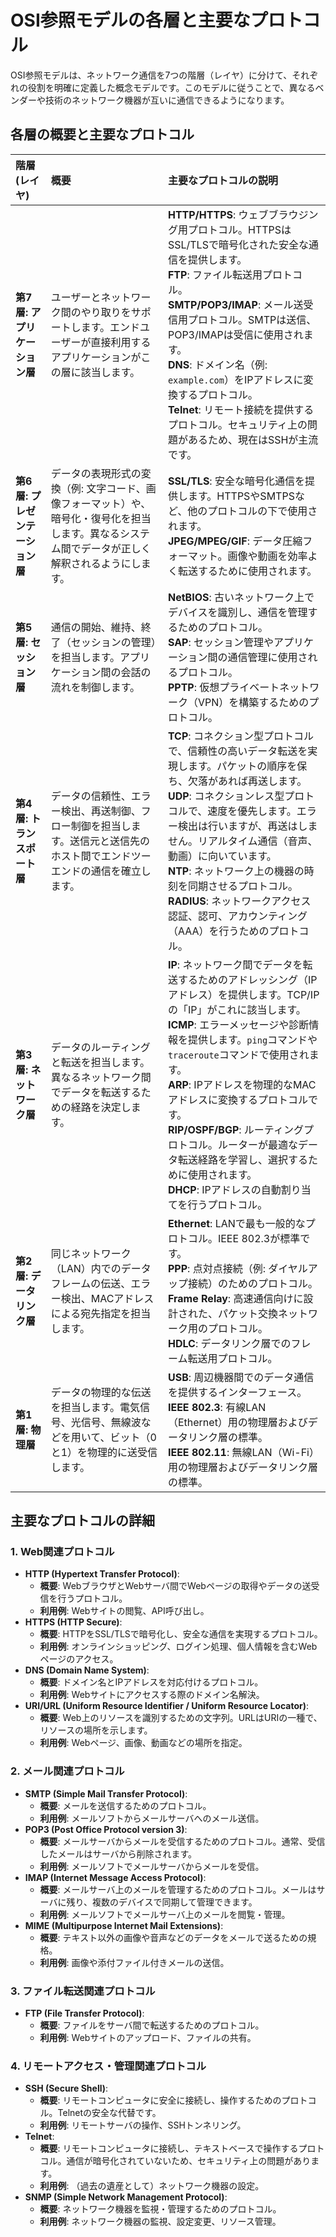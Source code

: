 # OSI参照モデルの各層と主要なプロトコル

OSI参照モデルは、ネットワーク通信を7つの階層（レイヤ）に分けて、それぞれの役割を明確に定義した概念モデルです。このモデルに従うことで、異なるベンダーや技術のネットワーク機器が互いに通信できるようになります。

## 各層の概要と主要なプロトコル

| 階層 (レイヤ) | 概要 | 主要なプロトコルの説明 |
| :--- | :--- | :--- |
| **第7層: アプリケーション層** | ユーザーとネットワーク間のやり取りをサポートします。エンドユーザーが直接利用するアプリケーションがこの層に該当します。 | **HTTP/HTTPS**: ウェブブラウジング用プロトコル。HTTPSはSSL/TLSで暗号化された安全な通信を提供します。<br>**FTP**: ファイル転送用プロトコル。<br>**SMTP/POP3/IMAP**: メール送受信用プロトコル。SMTPは送信、POP3/IMAPは受信に使用されます。<br>**DNS**: ドメイン名（例: `example.com`）をIPアドレスに変換するプロトコル。<br>**Telnet**: リモート接続を提供するプロトコル。セキュリティ上の問題があるため、現在はSSHが主流です。 |
| **第6層: プレゼンテーション層** | データの表現形式の変換（例: 文字コード、画像フォーマット）や、暗号化・復号化を担当します。異なるシステム間でデータが正しく解釈されるようにします。 | **SSL/TLS**: 安全な暗号化通信を提供します。HTTPSやSMTPSなど、他のプロトコルの下で使用されます。<br>**JPEG/MPEG/GIF**: データ圧縮フォーマット。画像や動画を効率よく転送するために使用されます。 |
| **第5層: セッション層** | 通信の開始、維持、終了（セッションの管理）を担当します。アプリケーション間の会話の流れを制御します。 | **NetBIOS**: 古いネットワーク上でデバイスを識別し、通信を管理するためのプロトコル。<br>**SAP**: セッション管理やアプリケーション間の通信管理に使用されるプロトコル。<br>**PPTP**: 仮想プライベートネットワーク（VPN）を構築するためのプロトコル。 |
| **第4層: トランスポート層** | データの信頼性、エラー検出、再送制御、フロー制御を担当します。送信元と送信先のホスト間でエンドツーエンドの通信を確立します。 | **TCP**: コネクション型プロトコルで、信頼性の高いデータ転送を実現します。パケットの順序を保ち、欠落があれば再送します。<br>**UDP**: コネクションレス型プロトコルで、速度を優先します。エラー検出は行いますが、再送はしません。リアルタイム通信（音声、動画）に向いています。<br>**NTP**: ネットワーク上の機器の時刻を同期させるプロトコル。<br>**RADIUS**: ネットワークアクセス認証、認可、アカウンティング（AAA）を行うためのプロトコル。 |
| **第3層: ネットワーク層** | データのルーティングと転送を担当します。異なるネットワーク間でデータを転送するための経路を決定します。 | **IP**: ネットワーク間でデータを転送するためのアドレッシング（IPアドレス）を提供します。TCP/IPの「IP」がこれに該当します。<br>**ICMP**: エラーメッセージや診断情報を提供します。`ping`コマンドや`traceroute`コマンドで使用されます。<br>**ARP**: IPアドレスを物理的なMACアドレスに変換するプロトコルです。<br>**RIP/OSPF/BGP**: ルーティングプロトコル。ルーターが最適なデータ転送経路を学習し、選択するために使用されます。<br>**DHCP**: IPアドレスの自動割り当てを行うプロトコル。 |
| **第2層: データリンク層** | 同じネットワーク（LAN）内でのデータフレームの伝送、エラー検出、MACアドレスによる宛先指定を担当します。 | **Ethernet**: LANで最も一般的なプロトコル。IEEE 802.3が標準です。<br>**PPP**: 点対点接続（例: ダイヤルアップ接続）のためのプロトコル。<br>**Frame Relay**: 高速通信向けに設計された、パケット交換ネットワーク用のプロトコル。<br>**HDLC**: データリンク層でのフレーム転送用プロトコル。 |
| **第1層: 物理層** | データの物理的な伝送を担当します。電気信号、光信号、無線波などを用いて、ビット（0と1）を物理的に送受信します。 | **USB**: 周辺機器間でのデータ通信を提供するインターフェース。<br>**IEEE 802.3**: 有線LAN（Ethernet）用の物理層およびデータリンク層の標準。<br>**IEEE 802.11**: 無線LAN（Wi-Fi）用の物理層およびデータリンク層の標準。 |

## 主要なプロトコルの詳細

### 1. Web関連プロトコル
*   **HTTP (Hypertext Transfer Protocol)**:
    *   **概要**: WebブラウザとWebサーバ間でWebページの取得やデータの送受信を行うプロトコル。
    *   **利用例**: Webサイトの閲覧、API呼び出し。
*   **HTTPS (HTTP Secure)**:
    *   **概要**: HTTPをSSL/TLSで暗号化し、安全な通信を実現するプロトコル。
    *   **利用例**: オンラインショッピング、ログイン処理、個人情報を含むWebページのアクセス。
*   **DNS (Domain Name System)**:
    *   **概要**: ドメイン名とIPアドレスを対応付けるプロトコル。
    *   **利用例**: Webサイトにアクセスする際のドメイン名解決。
*   **URI/URL (Uniform Resource Identifier / Uniform Resource Locator)**:
    *   **概要**: Web上のリソースを識別するための文字列。URLはURIの一種で、リソースの場所を示します。
    *   **利用例**: Webページ、画像、動画などの場所を指定。

### 2. メール関連プロトコル
*   **SMTP (Simple Mail Transfer Protocol)**:
    *   **概要**: メールを送信するためのプロトコル。
    *   **利用例**: メールソフトからメールサーバへのメール送信。
*   **POP3 (Post Office Protocol version 3)**:
    *   **概要**: メールサーバからメールを受信するためのプロトコル。通常、受信したメールはサーバから削除されます。
    *   **利用例**: メールソフトでメールサーバからメールを受信。
*   **IMAP (Internet Message Access Protocol)**:
    *   **概要**: メールサーバ上のメールを管理するためのプロトコル。メールはサーバに残り、複数のデバイスで同期して管理できます。
    *   **利用例**: メールソフトでメールサーバ上のメールを閲覧・管理。
*   **MIME (Multipurpose Internet Mail Extensions)**:
    *   **概要**: テキスト以外の画像や音声などのデータをメールで送るための規格。
    *   **利用例**: 画像や添付ファイル付きメールの送信。

### 3. ファイル転送関連プロトコル
*   **FTP (File Transfer Protocol)**:
    *   **概要**: ファイルをサーバ間で転送するためのプロトコル。
    *   **利用例**: Webサイトのアップロード、ファイルの共有。

### 4. リモートアクセス・管理関連プロトコル
*   **SSH (Secure Shell)**:
    *   **概要**: リモートコンピュータに安全に接続し、操作するためのプロトコル。Telnetの安全な代替です。
    *   **利用例**: リモートサーバの操作、SSHトンネリング。
*   **Telnet**:
    *   **概要**: リモートコンピュータに接続し、テキストベースで操作するプロトコル。通信が暗号化されていないため、セキュリティ上の問題があります。
    *   **利用例**: （過去の遺産として）ネットワーク機器の設定。
*   **SNMP (Simple Network Management Protocol)**:
    *   **概要**: ネットワーク機器を監視・管理するためのプロトコル。
    *   **利用例**: ネットワーク機器の監視、設定変更、リソース管理。

